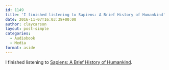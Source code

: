 ```yaml
---
id: 1149
title: 'I finished listening to Sapiens: A Brief History of Humankind'
date: 2016-11-07T16:03:38+00:00
author: claycarson
layout: post-simple
categories: 
  - Audiobook
  - Media
format: aside
---
```

I finished listening to [Sapiens: A Brief History of Humankind](http://amazon.com/exec/obidos/ASIN/B00ICN066A/claycarson0c-20).<!--more-->